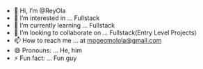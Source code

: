 - 👋 Hi, I’m @ReyOla
- 👀 I’m interested in ... Fullstack
- 🌱 I’m currently learning ... Fullstack
- 💞️ I’m looking to collaborate on ... Fullstack(Entry Level Projects)
- 📫 How to reach me ... at mogeomolola@gmail.com
- 😄 Pronouns: ... He, him
- ⚡ Fun fact: ... Fun guy

<!---
ReyOla/ReyOla is a ✨ special ✨ repository because its `README.md` (this file) appears on your GitHub profile.
You can click the Preview link to take a look at your changes.
--->
